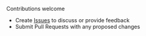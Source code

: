 Contributions welcome

* Create [Issues](https://github.com/pope-tech/web-accessibility-framework/issues) to discuss or provide feedback
* Submit Pull Requests with any proposed changes
